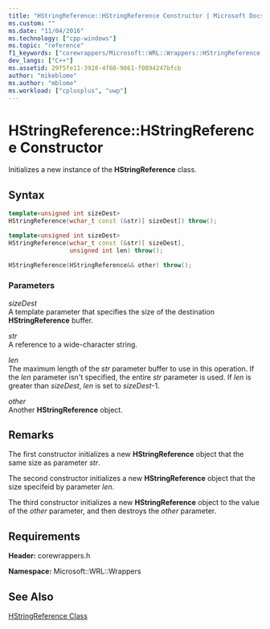 ```yaml
---
title: "HStringReference::HStringReference Constructor | Microsoft Docs"
ms.custom: ""
ms.date: "11/04/2016"
ms.technology: ["cpp-windows"]
ms.topic: "reference"
f1_keywords: ["corewrappers/Microsoft::WRL::Wrappers::HStringReference::HStringReference"]
dev_langs: ["C++"]
ms.assetid: 29f5fe11-3928-4f60-9861-f0894247bfcb
author: "mikeblome"
ms.author: "mblome"
ms.workload: ["cplusplus", "uwp"]
---
```

# HStringReference::HStringReference Constructor

Initializes a new instance of the **HStringReference** class.

## Syntax

```cpp
template<unsigned int sizeDest>
HStringReference(wchar_t const (&str)[ sizeDest]) throw();

template<unsigned int sizeDest>
HStringReference(wchar_t const (&str)[ sizeDest],
                 unsigned int len) throw();

HStringReference(HStringReference&& other) throw();
```

### Parameters

*sizeDest*  
A template parameter that specifies the size of the destination **HStringReference** buffer.

*str*  
A reference to a wide-character string.

*len*  
The maximum length of the *str* parameter buffer to use in this operation. If the *len* parameter isn't specified, the entire *str* parameter is used. If *len* is greater than *sizeDest*, *len* is set to *sizeDest*-1.

*other*  
Another **HStringReference** object.

## Remarks

The first constructor initializes a new **HStringReference** object that the same size as parameter *str*.

The second constructor initializes a new **HStringReference** object that the size specifeid by parameter *len*.

The third constructor initializes a new **HStringReference** object to the value of the *other* parameter, and then destroys the *other* parameter.

## Requirements

**Header:** corewrappers.h

**Namespace:** Microsoft::WRL::Wrappers

## See Also

[HStringReference Class](../windows/hstringreference-class.md)